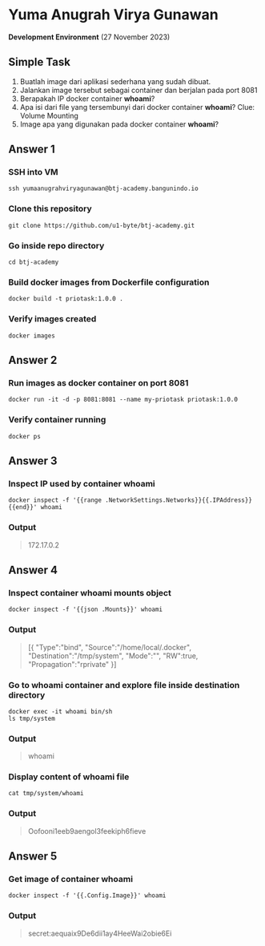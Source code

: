 
# Yuma Anugrah Virya Gunawan
**Development Environment** 
(27 November 2023)

## Simple Task
1. Buatlah image dari aplikasi sederhana yang sudah dibuat.
2. Jalankan image tersebut sebagai container dan berjalan pada port 8081
3. Berapakah IP docker container **whoami**?
4. Apa isi dari file yang tersembunyi dari docker container **whoami**? Clue: Volume Mounting
5. Image apa yang digunakan pada docker container **whoami**?

## Answer 1
### SSH into VM 

    ssh yumaanugrahviryagunawan@btj-academy.bangunindo.io

### Clone this repository

    git clone https://github.com/u1-byte/btj-academy.git

### Go inside repo directory

    cd btj-academy

### Build docker images from Dockerfile configuration

    docker build -t priotask:1.0.0 .

### Verify images created

    docker images

## Answer 2
### Run images as docker container on port 8081

    docker run -it -d -p 8081:8081 --name my-priotask priotask:1.0.0

### Verify container running

    docker ps

## Answer 3
### Inspect IP used by container whoami

    docker inspect -f '{{range .NetworkSettings.Networks}}{{.IPAddress}}{{end}}' whoami

### Output

> 172.17.0.2

## Answer 4
### Inspect container whoami mounts object

    docker inspect -f '{{json .Mounts}}' whoami

### Output

> [{ "Type":"bind", "Source":"/home/local/.docker",
> "Destination":"/tmp/system", "Mode":"", "RW":true,
> "Propagation":"rprivate" }]

    
### Go to whoami container and explore file inside destination directory

    docker exec -it whoami bin/sh
    ls tmp/system

### Output

> whoami

### Display content of whoami file

    cat tmp/system/whoami

### Output

> Oofooni1eeb9aengol3feekiph6fieve

## Answer 5
### Get image of container whoami

    docker inspect -f '{{.Config.Image}}' whoami

### Output

> secret:aequaix9De6dii1ay4HeeWai2obie6Ei
